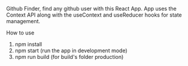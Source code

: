 Github Finder, find any github user with this React App. App uses the Context API along with the useContext and useReducer hooks for state management.



How to use
1. npm install
2. npm start (run the app in development mode)
3. npm run build (for build's folder production)

